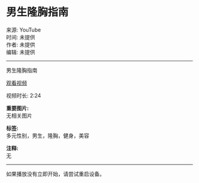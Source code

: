 # 男生隆胸指南

来源: YouTube  
时间: 未提供  
作者: 未提供  
编辑: 未提供  

---

男生隆胸指南

[观看视频](https://www.youtube.com/watch?v=link_to_video)  

视频时长: 2:24  

**重要图片:**  
无相关图片  

**标签:**  
多元性别，男生，隆胸，健身，美容  

**注释:**  
无  

---

如果播放没有立即开始，请尝试重启设备。

